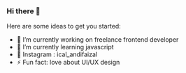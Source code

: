 ### Hi there 👋

Here are some ideas to get you started:

- 🔭 I’m currently working on freelance frontend developer
- 🌱 I’m currently learning javascript
- 💬 Instagram : ical_andifaizal
- ⚡ Fun fact: love about UI/UX design
